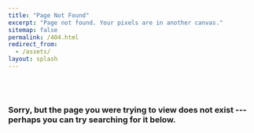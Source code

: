 ```yaml
---
title: "Page Not Found"
excerpt: "Page not found. Your pixels are in another canvas."
sitemap: false
permalink: /404.html
redirect_from:
  - /assets/
layout: splash
---
```


<br/>
<br/>

### Sorry, but the page you were trying to view does not exist --- perhaps you can try searching for it below.

<script type="text/javascript">
  var GOOG_FIXURL_LANG = 'en';
  var GOOG_FIXURL_SITE = '{{ site.url }}'
</script>
<script type="text/javascript"
  src="//linkhelp.clients.google.com/tbproxy/lh/wm/fixurl.js">
</script>
